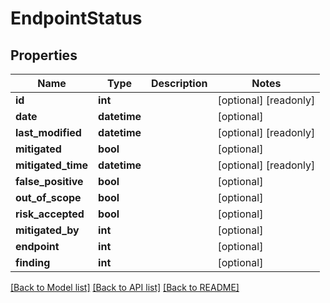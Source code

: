 # EndpointStatus

## Properties
Name | Type | Description | Notes
------------ | ------------- | ------------- | -------------
**id** | **int** |  | [optional] [readonly] 
**date** | **datetime** |  | [optional] 
**last_modified** | **datetime** |  | [optional] [readonly] 
**mitigated** | **bool** |  | [optional] 
**mitigated_time** | **datetime** |  | [optional] [readonly] 
**false_positive** | **bool** |  | [optional] 
**out_of_scope** | **bool** |  | [optional] 
**risk_accepted** | **bool** |  | [optional] 
**mitigated_by** | **int** |  | [optional] 
**endpoint** | **int** |  | [optional] 
**finding** | **int** |  | [optional] 

[[Back to Model list]](../README.md#documentation-for-models) [[Back to API list]](../README.md#documentation-for-api-endpoints) [[Back to README]](../README.md)


